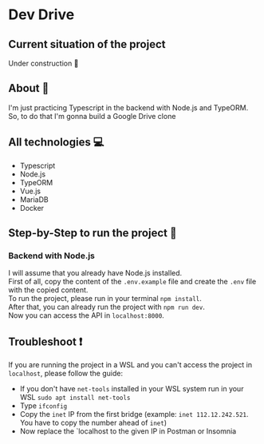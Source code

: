 # Dev Drive

## Current situation of the project
Under construction :construction:

## About :book:
I'm just practicing Typescript in the backend with Node.js and TypeORM.  
So, to do that I'm gonna build a Google Drive clone

## All technologies :computer:
 - Typescript
 - Node.js
 - TypeORM
 - Vue.js
 - MariaDB
 - Docker

## Step-by-Step to run the project :footprints:
### Backend with Node.js
I will assume that you already have Node.js installed.  
First of all, copy the content of the `.env.example` file and create the `.env` file with the copied content.  
To run the project, please run in your terminal `npm install`.  
After that, you can already run the project with `npm run dev`.  
Now you can access the API in `localhost:8000`.

## Troubleshoot :exclamation:
If you are running the project in a WSL and you can't access the project in `localhost`, please follow the guide:  
- If you don't have `net-tools` installed in your WSL system run in your WSL `sudo apt install net-tools`
- Type `ifconfig`
- Copy the `inet` IP from the first bridge (example: `inet 112.12.242.521`. You have to copy the number ahead of `inet`)
- Now replace the `localhost to the given IP in Postman or Insomnia 
